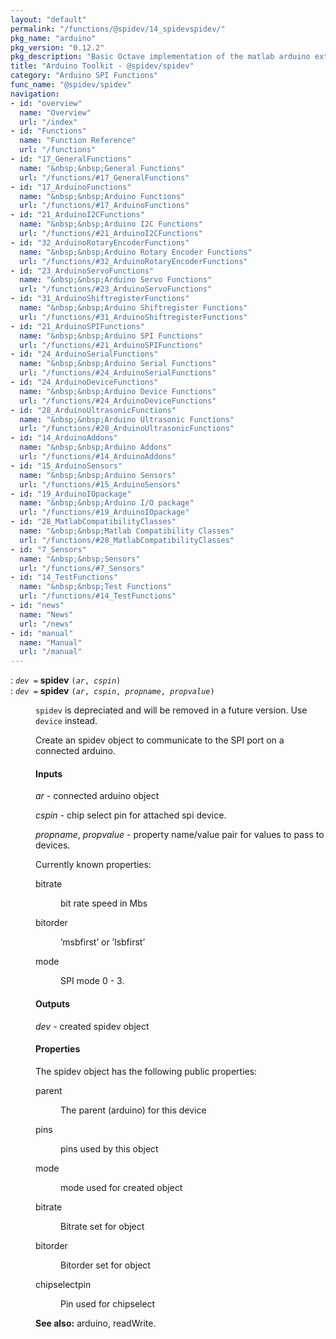```yaml
---
layout: "default"
permalink: "/functions/@spidev/14_spidevspidev/"
pkg_name: "arduino"
pkg_version: "0.12.2"
pkg_description: "Basic Octave implementation of the matlab arduino extension,  allowing communication to a programmed arduino board to control its  hardware."
title: "Arduino Toolkit - @spidev/spidev"
category: "Arduino SPI Functions"
func_name: "@spidev/spidev"
navigation:
- id: "overview"
  name: "Overview"
  url: "/index"
- id: "Functions"
  name: "Function Reference"
  url: "/functions"
- id: "17_GeneralFunctions"
  name: "&nbsp;&nbsp;General Functions"
  url: "/functions/#17_GeneralFunctions"
- id: "17_ArduinoFunctions"
  name: "&nbsp;&nbsp;Arduino Functions"
  url: "/functions/#17_ArduinoFunctions"
- id: "21_ArduinoI2CFunctions"
  name: "&nbsp;&nbsp;Arduino I2C Functions"
  url: "/functions/#21_ArduinoI2CFunctions"
- id: "32_ArduinoRotaryEncoderFunctions"
  name: "&nbsp;&nbsp;Arduino Rotary Encoder Functions"
  url: "/functions/#32_ArduinoRotaryEncoderFunctions"
- id: "23_ArduinoServoFunctions"
  name: "&nbsp;&nbsp;Arduino Servo Functions"
  url: "/functions/#23_ArduinoServoFunctions"
- id: "31_ArduinoShiftregisterFunctions"
  name: "&nbsp;&nbsp;Arduino Shiftregister Functions"
  url: "/functions/#31_ArduinoShiftregisterFunctions"
- id: "21_ArduinoSPIFunctions"
  name: "&nbsp;&nbsp;Arduino SPI Functions"
  url: "/functions/#21_ArduinoSPIFunctions"
- id: "24_ArduinoSerialFunctions"
  name: "&nbsp;&nbsp;Arduino Serial Functions"
  url: "/functions/#24_ArduinoSerialFunctions"
- id: "24_ArduinoDeviceFunctions"
  name: "&nbsp;&nbsp;Arduino Device Functions"
  url: "/functions/#24_ArduinoDeviceFunctions"
- id: "28_ArduinoUltrasonicFunctions"
  name: "&nbsp;&nbsp;Arduino Ultrasonic Functions"
  url: "/functions/#28_ArduinoUltrasonicFunctions"
- id: "14_ArduinoAddons"
  name: "&nbsp;&nbsp;Arduino Addons"
  url: "/functions/#14_ArduinoAddons"
- id: "15_ArduinoSensors"
  name: "&nbsp;&nbsp;Arduino Sensors"
  url: "/functions/#15_ArduinoSensors"
- id: "19_ArduinoIOpackage"
  name: "&nbsp;&nbsp;Arduino I/O package"
  url: "/functions/#19_ArduinoIOpackage"
- id: "28_MatlabCompatibilityClasses"
  name: "&nbsp;&nbsp;Matlab Compatibility Classes"
  url: "/functions/#28_MatlabCompatibilityClasses"
- id: "7_Sensors"
  name: "&nbsp;&nbsp;Sensors"
  url: "/functions/#7_Sensors"
- id: "14_TestFunctions"
  name: "&nbsp;&nbsp;Test Functions"
  url: "/functions/#14_TestFunctions"
- id: "news"
  name: "News"
  url: "/news"
- id: "manual"
  name: "Manual"
  url: "/manual"
---
```

<dl class="first-deftypefn">
<dt class="deftypefn" id="index-spidev"><span class="category-def">: </span><span><code class="def-type"><var class="var">dev</var> =</code> <strong class="def-name">spidev</strong> <code class="def-code-arguments">(<var class="var">ar</var>, <var class="var">cspin</var>)</code><a class="copiable-link" href="#index-spidev"></a></span></dt>
<dt class="deftypefnx def-cmd-deftypefn" id="index-spidev-1"><span class="category-def">: </span><span><code class="def-type"><var class="var">dev</var> =</code> <strong class="def-name">spidev</strong> <code class="def-code-arguments">(<var class="var">ar</var>, <var class="var">cspin</var>, <var class="var">propname</var>, <var class="var">propvalue</var>)</code><a class="copiable-link" href="#index-spidev-1"></a></span></dt>
<dd>
<p><code class="code">spidev</code> is depreciated and will be removed in a future version.
 Use <code class="code">device</code> instead.
</p>
<p>Create an spidev object to communicate to the SPI port on a connected arduino.
</p>
<h4 class="subsubheading" id="Inputs"><span>Inputs<a class="copiable-link" href="#Inputs"></a></span></h4>
<p><var class="var">ar</var> - connected arduino object
</p>
<p><var class="var">cspin</var> - chip select pin for attached spi device.
</p>
<p><var class="var">propname</var>, <var class="var">propvalue</var> - property name/value pair for values to pass to devices.
</p>
<p>Currently known properties:
 </p><dl class="table">
<dt>bitrate</dt>
<dd><p>bit rate speed in Mbs
 </p></dd>
<dt>bitorder</dt>
<dd><p>&rsquo;msbfirst&rsquo; or &rsquo;lsbfirst&rsquo;
 </p></dd>
<dt>mode</dt>
<dd><p>SPI mode 0 - 3.
 </p></dd>
</dl>

<h4 class="subsubheading" id="Outputs"><span>Outputs<a class="copiable-link" href="#Outputs"></a></span></h4>
<p><var class="var">dev</var> - created spidev object
</p>
<h4 class="subsubheading" id="Properties"><span>Properties<a class="copiable-link" href="#Properties"></a></span></h4>
<p>The spidev object has the following public properties:
 </p><dl class="table">
<dt>parent</dt>
<dd><p>The parent (arduino) for this device
 </p></dd>
<dt>pins</dt>
<dd><p>pins used by this object
 </p></dd>
<dt>mode</dt>
<dd><p>mode used for created object
 </p></dd>
<dt>bitrate</dt>
<dd><p>Bitrate set for object
 </p></dd>
<dt>bitorder</dt>
<dd><p>Bitorder set for object
 </p></dd>
<dt>chipselectpin</dt>
<dd><p>Pin used for chipselect
 </p></dd>
</dl>


<p><strong class="strong">See also:</strong> arduino, readWrite.
 </p></dd></dl>